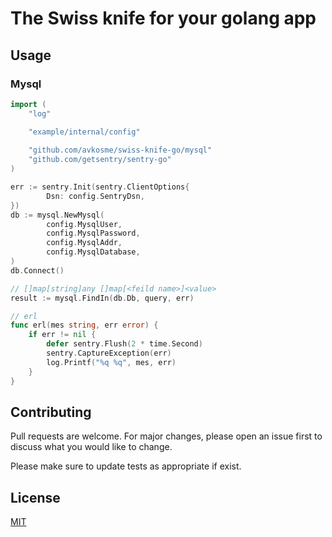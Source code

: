 # The Swiss knife for your golang app

## Usage

### Mysql

```go
import (
    "log"

    "example/internal/config"
    
    "github.com/avkosme/swiss-knife-go/mysql"
    "github.com/getsentry/sentry-go"
)

err := sentry.Init(sentry.ClientOptions{
		Dsn: config.SentryDsn,
})
db := mysql.NewMysql(
		config.MysqlUser,
		config.MysqlPassword,
		config.MysqlAddr,
		config.MysqlDatabase,
)
db.Connect()

// []map[string]any []map[<feild name>]<value>
result := mysql.FindIn(db.Db, query, err)

// erl
func erl(mes string, err error) {
	if err != nil {
		defer sentry.Flush(2 * time.Second)
		sentry.CaptureException(err)
		log.Printf("%q %q", mes, err)
	}
}
```

## Contributing

Pull requests are welcome. For major changes, please open an issue first
to discuss what you would like to change.

Please make sure to update tests as appropriate if exist.


## License

[MIT](https://choosealicense.com/licenses/mit/)